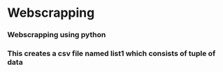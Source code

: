 # Webscrapping
### Webscrapping using python
### This creates a csv file named list1 which consists of tuple of data
